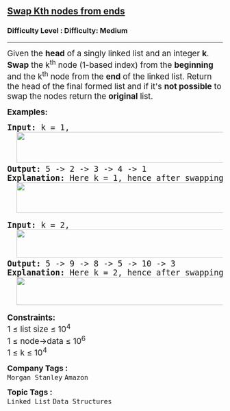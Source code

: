 <h2><a href="https://www.geeksforgeeks.org/problems/swap-kth-node-from-beginning-and-kth-node-from-end-in-a-singly-linked-list/1">Swap Kth nodes from ends</a></h2><h3>Difficulty Level : Difficulty: Medium</h3><hr><div class="problems_problem_content__Xm_eO"><p><span style="font-size: 14pt;">Given the <strong>head</strong> of a singly linked list and an integer <strong>k</strong>. <strong>Swap</strong> the k<sup>th</sup> node (1-based index) from the <strong>beginning</strong> and the k<sup>th</sup> node from the <strong>end</strong> of the linked list. Return the head of the final formed list and if it's <strong>not possible</strong> to swap the nodes return the <strong>original</strong> list.</span></p>
<p><span style="font-size: 14pt;"><strong>Examples:</strong></span></p>
<pre><span style="font-size: 14pt;"><strong>Input: </strong>k = 1,<br>  <img src="https://media.geeksforgeeks.org/img-practice/prod/addEditProblem/701070/Web/Other/blobid0_1755953423.webp" width="542" height="72"><br><strong>Output: </strong>5 -&gt; 2 -&gt; 3 -&gt; 4 -&gt; 1<strong>
Explanation: </strong>Here k = 1, hence after swapping the 1st node from the beginning and end the new list will be 5 -&gt; 2 -&gt; 3 -&gt; 4 -&gt; 1.<br>  <img src="https://media.geeksforgeeks.org/img-practice/prod/addEditProblem/701070/Web/Other/blobid1_1755953433.webp" width="541" height="71"><br></span></pre>
<pre><span style="font-size: 14pt;"><strong style="font-size: 14pt;">Input: </strong><span style="font-size: 14pt;">k = 2,<br></span><strong style="font-size: 14pt;">  <img src="https://media.geeksforgeeks.org/img-practice/prod/addEditProblem/701070/Web/Other/blobid2_1755953453.webp" width="564" height="65"><br></strong><strong style="font-size: 14pt;">Output: </strong><span style="font-size: 14pt;">5 -&gt; 9 -&gt; 8 -&gt; 5 -&gt; 10 -&gt; 3</span><strong style="font-size: 14pt;">
Explanation: </strong><span style="font-size: 18.6667px;">Here k = 2, hence after swapping the 2nd node from the beginning and end the new list will be 5 -&gt; 9 -&gt; 8 -&gt; 5 -&gt; 10 -&gt; 3.</span><span style="font-size: 14pt;"><br>  <img src="https://media.geeksforgeeks.org/img-practice/prod/addEditProblem/701070/Web/Other/blobid3_1755953462.webp" width="564" height="65"><br></span></span></pre>
<p><span style="font-size: 14pt;"><strong>Constraints:</strong></span><br><span style="font-size: 14pt;"><span style="font-size: 14pt;">1 ≤ list size ≤ 10</span><sup>4<br></sup></span><span style="font-size: 14pt;"><span style="font-size: 18.6667px;">1 ≤ node-&gt;data ≤ 10<sup>6<br></sup></span></span><span style="font-size: 14pt;">1 ≤ k ≤ 10<sup>4</sup></span></p></div><p><span style=font-size:18px><strong>Company Tags : </strong><br><code>Morgan Stanley</code>&nbsp;<code>Amazon</code>&nbsp;<br><p><span style=font-size:18px><strong>Topic Tags : </strong><br><code>Linked List</code>&nbsp;<code>Data Structures</code>&nbsp&nbsp&nbsp;
